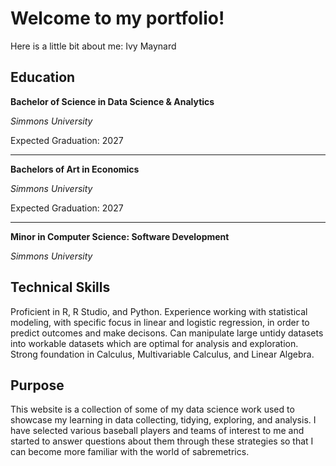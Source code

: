 # Welcome to my portfolio!
Here is a little bit about me: Ivy Maynard

## Education

**Bachelor of Science in Data Science & Analytics**

*Simmons University*

Expected Graduation: 2027

---

**Bachelors of Art in Economics**

*Simmons University*

Expected Graduation: 2027

---

**Minor in Computer Science: Software Development**

*Simmons University*


## Technical Skills
Proficient in R, R Studio, and Python.
Experience working with statistical modeling, with specific focus in linear and logistic regression, in order to predict outcomes and make decisons.
Can manipulate large untidy datasets into workable datasets which are optimal for analysis and exploration.
Strong foundation in Calculus, Multivariable Calculus, and Linear Algebra.

## Purpose
This website is a collection of some of my data science work used to showcase my learning in data collecting, tidying, exploring, and analysis. I have selected various baseball players and teams of interest to me and started to answer questions about them through these strategies so that I can become more familiar with the world of sabremetrics.
